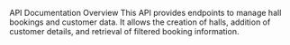 API Documentation
Overview
This API provides endpoints to manage hall bookings and customer data. It allows the creation of halls, addition of customer details, and retrieval of filtered booking information.
